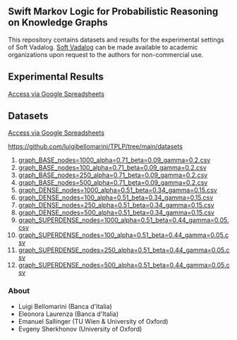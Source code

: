 ## Swift Markov Logic for Probabilistic Reasoning on Knowledge Graphs

This repository contains datasets and results for the experimental settings of Soft Vadalog.
[Soft Vadalog](https://www.researchgate.net/publication/342600935_Reasoning_under_Uncertainty_in_Knowledge_Graphs) can be made available to academic organizations upon request to the authors for non-commercial use.

## Experimental Results

[Access via Google Spreadsheets](https://docs.google.com/spreadsheets/d/1S7xl62_pePkwKfOvQ0g3u-ftftOO0Usez_fkgCzLR9c/edit?usp=sharing)


## Datasets

[Access via Google Spreadsheets](https://docs.google.com/spreadsheets/d/1S7xl62_pePkwKfOvQ0g3u-ftftOO0Usez_fkgCzLR9c/edit?usp=sharing)


https://github.com/luigibellomarini/TPLP/tree/main/datasets

 1. [graph_BASE_nodes=1000_alpha=0.71_beta=0.09_gamma=0.2.csv](https://github.com/luigibellomarini/TPLP/tree/main/datasets/graph_BASE_nodes=1000_alpha=0.71_beta=0.09_gamma=0.2.csv)
 2. [graph_BASE_nodes=100_alpha=0.71_beta=0.09_gamma=0.2.csv](https://github.com/luigibellomarini/TPLP/tree/main/tree/main/datasets/graph_BASE_nodes=100_alpha=0.71_beta=0.09_gamma=0.2.csv)
 3. [graph_BASE_nodes=250_alpha=0.71_beta=0.09_gamma=0.2.csv](https://github.com/luigibellomarini/TPLP/tree/main/datasets/graph_BASE_nodes=250_alpha=0.71_beta=0.09_gamma=0.2.csv)
 4. [graph_BASE_nodes=500_alpha=0.71_beta=0.09_gamma=0.2.csv](https://github.com/luigibellomarini/TPLP/tree/main/datasets/graph_BASE_nodes=500_alpha=0.71_beta=0.09_gamma=0.2.csv)
 5. [graph_DENSE_nodes=1000_alpha=0.51_beta=0.34_gamma=0.15.csv](https://github.com/luigibellomarini/TPLP/tree/main/datasets/graph_DENSE_nodes=1000_alpha=0.51_beta=0.34_gamma=0.15.csv)
 6. [graph_DENSE_nodes=100_alpha=0.51_beta=0.34_gamma=0.15.csv](https://github.com/luigibellomarini/TPLP/tree/main/datasets/graph_DENSE_nodes=100_alpha=0.51_beta=0.34_gamma=0.15.csv)
 7. [graph_DENSE_nodes=250_alpha=0.51_beta=0.34_gamma=0.15.csv](https://github.com/luigibellomarini/TPLP/tree/main/datasets/graph_DENSE_nodes=250_alpha=0.51_beta=0.34_gamma=0.15.csv)
 8. [graph_DENSE_nodes=500_alpha=0.51_beta=0.34_gamma=0.15.csv](https://github.com/luigibellomarini/TPLP/tree/main/datasets/graph_DENSE_nodes=500_alpha=0.51_beta=0.34_gamma=0.15.csv)
 9. [graph_SUPERDENSE_nodes=1000_alpha=0.51_beta=0.44_gamma=0.05.csv](https://github.com/luigibellomarini/TPLP/tree/main/datasets/graph_SUPERDENSE_nodes=1000_alpha=0.51_beta=0.44_gamma=0.05.csv)
 10. [graph_SUPERDENSE_nodes=100_alpha=0.51_beta=0.44_gamma=0.05.csv](https://github.com/luigibellomarini/TPLP/tree/main/datasets/graph_SUPERDENSE_nodes=100_alpha=0.51_beta=0.44_gamma=0.05.csv)
 11. [graph_SUPERDENSE_nodes=250_alpha=0.51_beta=0.44_gamma=0.05.csv](https://github.com/luigibellomarini/TPLP/tree/main/datasets/graph_SUPERDENSE_nodes=250_alpha=0.51_beta=0.44_gamma=0.05.csv)
 12. [graph_SUPERDENSE_nodes=500_alpha=0.51_beta=0.44_gamma=0.05.csv](https://github.com/luigibellomarini/TPLP/tree/main/datasets/graph_SUPERDENSE_nodes=500_alpha=0.51_beta=0.44_gamma=0.05.csv)

### About

- Luigi Bellomarini (Banca d'Italia)
- Eleonora Laurenza (Banca d'Italia)
- Emanuel Sallinger (TU Wien & University of Oxford)
- Evgeny Sherkhonov (University of Oxford)
